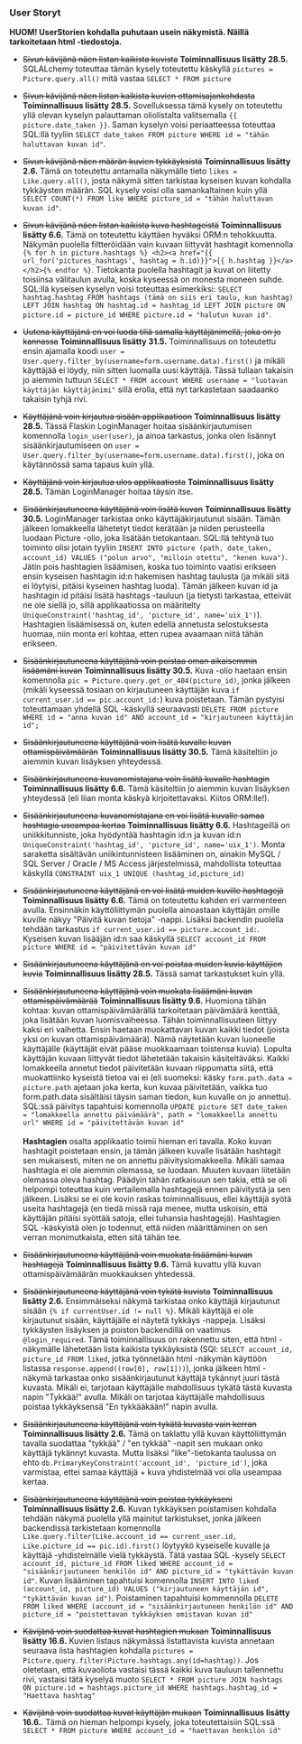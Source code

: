 ### User Storyt

**HUOM! UserStorien kohdalla puhutaan usein näkymistä. Näillä tarkoitetaan html -tiedostoja.** 

- ~~Sivun kävijänä näen listan kaikista kuvista~~ **Toiminnallisuus lisätty 28.5.**
SQLALchemy toteuttaa tämän kysely toteutettu käskyllä `pictures = Picture.query.all()` mitä vastaa `SELECT * FROM picture`

- ~~Sivun kävijänä näen listan kaikista kuvien ottamisajankohdasta~~ **Toiminnallisuus lisätty 28.5.**
Sovelluksessa tämä kysely on toteutettu yllä olevan kyselyn palauttaman oliolistalta valitsemalla `{{ picture.date_taken }}`. Saman kyselyn voisi periaatteessa toteuttaa SQL:llä tyyliin `SELECT date_taken FROM picture WHERE id = "tähän haluttavan kuvan id"`.  
- ~~Sivun kävijänä näen määrän kuvien tykkäyksistä~~ **Toiminnallisuus lisätty 2.6.**
Tämä on toteutettu antamalla näkymälle tieto `likes = Like.query.all()`, josta näkymä sitten tarkistaa kyseisen kuvan kohdalla tykkäysten määrän. SQL kysely voisi olla samankaltainen kuin yllä  `SELECT COUNT(*) FROM like WHERE picture_id = "tähän haluttavan kuvan id"`.
- ~~Sivun kävijänä näen listan kaikista kuva hashtageistä~~ **Toiminnallisuus lisätty 6.6.**
Tämä on toteutettu käyttäen hyväksi ORM:n tehokkuutta. Näkymän puolella filtteröidään vain kuvaan liittyvät hashtagit komennolla `{% for h in picture.hashtags %} <h2><a href="{{ url_for('pictures_hashtags', hashtag = h.id)}}">{{ h.hashtag }}</a></h2>{% endfor %}`. Tietokanta puolella hashtagit ja kuvat on liitetty toisiinsa välitaulun avulla, koska kyseessä on monesta moneen suhde. SQL:llä kyseisen kyselyn voisi toteuttaa esimerkiksi: `SELECT hashtag.hashtag FROM hashtags (tämä on siis eri taulu, kun hashtag) LEFT JOIN hashtag ON hashtag.id = hashtag_id LEFT JOIN picture ON picture.id = picture_id WHERE picture.id = "halutun kuvan id"`. 
- ~~Uutena käyttäjänä en voi luoda tiliä samalla käyttäjänimellä, joka on jo kannassa~~ **Toiminnallisuus lisätty 31.5.**
Toiminnallisuus on toteutettu ensin ajamalla koodi `user = User.query.filter_by(username=form.username.data).first()` ja mikäli käyttäjää ei löydy, niin sitten luomalla uusi käyttäjä. Tässä tullaan takaisin jo aiemmin tuttuun `SELECT * FROM account WHERE username = "luotavan käyttäjän käyttäjänimi"` sillä erolla, että nyt tarkastetaan saadaanko takaisin tyhjä rivi.
- ~~Käyttäjänä voin kirjautua sisään applikaatioon~~ **Toiminnallisuus lisätty 28.5.**
Tässä Flaskin LoginManager hoitaa sisäänkirjautumisen komennolla `login_user(user)`, ja ainoa tarkastus, jonka olen lisännyt sisäänkirjautumiseen on `user = User.query.filter_by(username=form.username.data).first()`, joka on käytännössä sama tapaus kuin yllä. 
- ~~Käyttäjänä voin kirjautua ulos applikaatiosta~~ **Toiminnallisuus lisätty 28.5.**
Tämän LoginManager hoitaa täysin itse.
- ~~Sisäänkirjautuneena käyttäjänä voin lisätä kuvan~~ **Toiminnallisuus lisätty 30.5.**
LoginManager tarkistaa onko käyttäjäkirjautunut sisään. Tämän jälkeen lomakkeella lähetetyt tiedot kerätään ja niiden perusteella luodaan Picture -olio, joka lisätään tietokantaan. SQL:llä tehtynä tuo toiminto olisi jotain tyyliin `INSERT INTO picture (path, date_taken, account_id) VALUES ("polun arvo", "milloin otettu", "kenen kuva")`. Jätin pois hashtagien lisäämisen, koska tuo toiminto vaatisi erikseen ensin kyseisen hashtagin id:n hakemisen hashtag taulusta (ja mikäli sitä ei löytyisi, pitäisi kyseinen hashtag luoda). Tämän jälkeen kuvan id ja hashtagin id pitäisi lisätä hashtags -tauluun (ja tietysti tarkastaa, etteivät ne ole siellä jo, sillä applikaatiossa on määritelty `UniqueConstraint('hashtag_id', 'picture_id', name='uix_1')`). Hashtagien lisäämisessä on, kuten edellä annetusta selostuksesta huomaa, niin monta eri kohtaa, etten rupea avaamaan niitä tähän erikseen.
- ~~Sisäänkirjautuneena käyttäjänä voin poistaa oman aikaisemmin lisäämäni kuvan~~ **Toiminnallisuus lisätty 30.5.**
Kuva -olio haetaan ensin komennolla `pic = Picture.query.get_or_404(picture_id)`, jonka jälkeen (mikäli kyseessä tosiaan on kirjautuneen käyttäjän kuva `if current_user.id == pic.account_id:`) kuva poistetaan. Tämän pystyisi toteuttamaan yhdellä SQL -käskyllä seuraavasti `DELETE FROM picture WHERE id = "anna kuvan id" AND account_id = "kirjautuneen käyttäjän id";`  
- ~~Sisäänkirjautuneena käyttäjänä voin lisätä kuvalle kuvan ottamispäivämäärän~~ **Toiminnallisuus lisätty 30.5.**
Tämä käsiteltiin jo aiemmin kuvan lisäyksen yhteydessä. 
- ~~Sisäänkirjautuneena kuvanomistajana voin lisätä kuvalle hashtagin~~ **Toiminnallisuus lisätty 6.6.**
Tämä käsiteltiin jo aiemmin kuvan lisäyksen yhteydessä (eli liian monta käskyä kirjoitettavaksi. Kiitos ORM:lle!).
- ~~Sisäänkirjautuneena kuvanomistajana en voi lisätä kuvalle samaa hashtagia useampaa kertaa~~ **Toiminnallisuus lisätty 6.6.**
Hashtageillä on uniikkitunniste, joka hyödyntää hashtagin id:n ja kuvan id:n `UniqueConstraint('hashtag_id', 'picture_id', name='uix_1')`. Monta saraketta sisältävän uniikintunnisteen lisääminen on, ainakin MySQL / SQL Server / Oracle / MS Access järjestelmissä, mahdollista toteuttaa käskyllä `CONSTRAINT uix_1 UNIQUE (hashtag_id,picture_id)`
- ~~Sisäänkirjautuneena käyttäjänä en voi lisätä muiden kuville hashtagejä~~ **Toiminnallisuus lisätty 6.6.**
Tämä on toteutettu kahden eri varmenteen avulla. Ensinnäkin käyttöliittymän puolella ainoastaan käyttäjän omille kuville näkyy "Päivitä kuvan tietoja" -nappi. Lisäksi backendin puolella tehdään tarkastus `if current_user.id == picture.account_id:`. Kyseisen kuvan lisääjän id:n saa käskyllä `SELECT account_id FROM picture WHERE id = "päivitettävän kuvan id"`
- ~~Sisäänkirjautuneena käyttäjänä en voi poistaa muiden kuvia käyttäjien kuvia~~ **Toiminnallisuus lisätty 28.5.**
Tässä samat tarkastukset kuin yllä. 
- ~~Sisäänkirjautuneena käyttäjänä voin muokata lisäämäni kuvan ottamispäivämäärää~~ **Toiminnallisuus lisätty 9.6.**
Huomiona tähän kohtaa: kuvan ottamispäivämäärällä tarkoitetaan päivämäärä kenttää, joka lisätään kuvan luomisvaiheessa. Tähän toiminnallisuuteen liittyy kaksi eri vaihetta. Ensin haetaan muokattavan kuvan kaikki tiedot (joista yksi on kuvan ottamispäivämäärä). Nämä näytetään kuvan luoneelle käyttäjälle (käyttäjät eivät pääse muokkaamaan toistensa kuvia). Lopulta käyttäjän kuvaan liittyvät tiedot lähetetään takaisin käsiteltäväksi. Kaikki lomakkeella annetut tiedot päivitetään kuvaan riippumatta siitä, että muokattiinko kyseistä tietoa vai ei (eli suomeksi: käsky `form.path.data = picture.path` ajetaan joka kerta, kun kuvaa päivitetään, vaikka tuo form.path.data sisältäisi täysin saman tiedon, kun kuvalle on jo annettu). SQL:ssä päivitys tapahtuisi komennolla `UPDATE picture SET date_taken = "lomakkeella annettu päivämäärä", path = "lomakkeella annettu url" WHERE id = "päivitettävän kuvan id"`<br/><br/> 
**Hashtagien** osalta applikaatio toimii hieman eri tavalla. Koko kuvan hashtagit poistetaan ensin, ja tämän jälkeen kuvalle lisätään hashtagit sen mukaisesti, miten ne on annettu päivityslomakkeella. Mikäli samaa hashtagia ei ole aiemmin olemassa, se luodaan. Muuten kuvaan liitetään olemassa oleva hashtag. Päädyin tähän ratkaisuun sen takia, että se oli helpompi toteuttaa kuin vertailemalla hashtagejä ennen päivitystä ja sen jälkeen. Lisäksi se ei ole kovin raskas toiminnallisuus, ellei käyttäjä syötä useita hashtagejä (en tiedä missä raja menee, mutta uskoisin, että käyttäjän pitäisi syöttää satoja, ellei tuhansia hashtagejä). Hashtagien SQL -käskyistä olen jo todennut, että niiden määrittäminen on sen verran monimutkaista, etten sitä tähän tee.
- ~~Sisäänkirjautuneena käyttäjänä voin muokata lisäämäni kuvan hashtagejä~~ **Toiminnallisuus lisätty 9.6.**
Tämä kuvattu yllä kuvan ottamispäivämäärän muokkauksen yhtedessä.
- ~~Sisäänkirjautuneena käyttäjänä voin tykätä kuvista~~ **Toiminnallisuus lisätty 2.6.** Ensimmäiseksi näkymä tarkistaa onko käyttäjä kirjautunut sisään `{% if currentUser.id != null %}`. Mikäli käyttäjä ei ole kirjautunut sisään, käyttäjälle ei näytetä tykkäys -nappeja. Lisäksi tykkäysten lisäyksen ja poiston backendillä on vaatimus `@login_required`. Tämä toiminnallisuus on rakennettu siten, että html -näkymälle lähetetään lista kaikista tykkäyksistä (SQl: `SELECT account_id, picture_id FROM liked`, jotka työnnetään html -näkymän käyttöön listassa `response.append((row[0], row[1]))`), jonka jälkeen html -näkymä tarkastaa onko sisäänkirjautunut käyttäjä tykännyt juuri tästä kuvasta. Mikäli ei, tarjotaan  käyttäjälle mahdollisuus tykätä tästä kuvasta napin "Tykkää!" avulla. Mikäli on tarjotaa käyttäjälle mahdollisuus poistaa tykkäyksensä "En tykkääkään!" napin avulla. 
- ~~Sisäänkirjautuneena käyttäjänä voin tykätä kuvasta vain kerran~~ **Toiminnallisuus lisätty 2.6.**
Tämä on taklattu yllä kuvan käyttöliittymän tavalla suodattaa "tykkää" / "en tykkää" -napit sen mukaan onko käyttäjä tykännyt kuvasta. Mutta lisäksi "like"-tietokanta taulussa on ehto `db.PrimaryKeyConstraint('account_id', 'picture_id')`, joka varmistaa, ettei samaa käyttäjä + kuva yhdistelmää voi olla useampaa kertaa.
- ~~Sisäänkirjautuneena käyttäjänä voin poistaa tykkäykseni~~ **Toiminnallisuus lisätty 2.6.**
Kuvan tykkäyksen poistamisen kohdalla tehdään näkymä puolella yllä mainitut tarkistukset, jonka jälkeen backendissä tarkistetaan komennolla `Like.query.filter(Like.account_id == current_user.id, Like.picture_id == pic.id).first()` löytyykö kyseiselle kuvalle ja käyttäjä -yhdistelmälle vielä tykkäystä. Tätä vastaa SQL -kysely `SELECT account_id, picture_id FROM liked WHERE account_id = "sisäänkirjautuneen henkilön id" AND picture_id = "tykättävän kuvan id"`. Kuvan lisääminen tapahtuisi komennolla `INSERT INTO liked (account_id, picture_id) VALUES ("kirjautuneen käyttäjän id", "tykättävän kuvan id")`. Poistaminen tapahtuisi kommennolla `DELETE FROM liked WHERE (account_id = "sisäänkirjautuneen henkilön id" AND picture_id = "poistettavan tykkäyksen omistavan kuvan id"`
- ~~Kävijänä voin suodattaa kuvat hashtagien mukaan~~ **Toiminnallisuus lisätty 16.6.**
Kuvien listaus näkymässä listattavista kuvista annetaan seuraava lista hashtagien kohdalla `pictures = Picture.query.filter(Picture.hashtags.any(id=hashtag))`. Jos oletetaan, että kuvaoliota vastaisi tässä kaikki kuva tauluun tallennettu rivi, vastaisi tätä kyselyä muoto `SELECT * FROM picture JOIN hashtags ON picture.id = hashtags.picture_id WHERE hashtags.hashtag_id = "Haettava hashtag"` 
- ~~Kävijänä voin suodattaa kuvat käyttäjän mukaan~~ **Toiminnallisuus lisätty 16.6.**. Tämä on hieman helpompi kysely, joka toteutettaisiin SQL:ssä `SELECT * FROM picture WHERE account_id = "haettavan henkilön id"`

